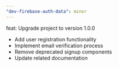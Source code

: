 ```yaml
---
"dev-firebase-auth-data": minor
---
```


feat: Upgrade project to version 1.0.0

- Add user registration functionality
- Implement email verification process
- Remove deprecated signup components
- Update related documentation
